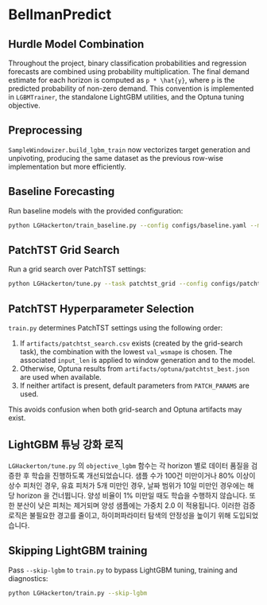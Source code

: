 # BellmanPredict

## Hurdle Model Combination

Throughout the project, binary classification probabilities and regression
forecasts are combined using probability multiplication. The final demand
estimate for each horizon is computed as ``p * \hat{y}``, where ``p`` is the
predicted probability of non-zero demand. This convention is implemented in
`LGBMTrainer`, the standalone LightGBM utilities, and the Optuna tuning
objective.

## Preprocessing

`SampleWindowizer.build_lgbm_train` now vectorizes target generation and
unpivoting, producing the same dataset as the previous row-wise
implementation but more efficiently.

## Baseline Forecasting

Run baseline models with the provided configuration:

```bash
python LGHackerton/train_baseline.py --config configs/baseline.yaml --model naive
```

## PatchTST Grid Search

Run a grid search over PatchTST settings:

```bash
python LGHackerton/tune.py --task patchtst_grid --config configs/patchtst.yaml
```

## PatchTST Hyperparameter Selection

`train.py` determines PatchTST settings using the following order:

1. If `artifacts/patchtst_search.csv` exists (created by the grid-search task),
   the combination with the lowest `val_wsmape` is chosen. The associated
   `input_len` is applied to window generation and to the model.
2. Otherwise, Optuna results from `artifacts/optuna/patchtst_best.json` are
   used when available.
3. If neither artifact is present, default parameters from `PATCH_PARAMS` are
   used.

This avoids confusion when both grid-search and Optuna artifacts may exist.

## LightGBM 튜닝 강화 로직

`LGHackerton/tune.py` 의 `objective_lgbm` 함수는 각 horizon 별로 데이터 품질을
검증한 후 학습을 진행하도록 개선되었습니다. 샘플 수가 100건 미만이거나
80% 이상이 상수 피처인 경우, 유효 피처가 5개 미만인 경우, 날짜 범위가
10일 미만인 경우에는 해당 horizon 을 건너뜁니다. 양성 비율이 1% 미만일 때도
학습을 수행하지 않습니다. 또한 분산이 낮은 피처는 제거되며 양성 샘플에는
가중치 2.0 이 적용됩니다. 이러한 검증 로직은 불필요한 경고를 줄이고,
하이퍼파라미터 탐색의 안정성을 높이기 위해 도입되었습니다.

## Skipping LightGBM training

Pass ``--skip-lgbm`` to ``train.py`` to bypass LightGBM tuning, training and diagnostics:

```bash
python LGHackerton/train.py --skip-lgbm
```

